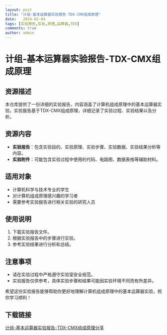 ```yaml
---
layout: post
title: "计组-基本运算器实验报告-TDX-CMX组成原理"
date:   2024-02-04
tags: [实验报告,实验,原理,运算器,TDX]
comments: true
author: admin
---
```

# 计组-基本运算器实验报告-TDX-CMX组成原理

## 资源描述

本仓库提供了一份详细的实验报告，内容涵盖了计算机组成原理中的基本运算器实验。实验报告基于TDX-CMX组成原理，详细记录了实验过程、实验结果以及分析。

## 资源内容

- **实验报告**：包含实验目的、实验原理、实验步骤、实验数据、实验结果分析等内容。
- **实验附件**：可能包含实验过程中使用的代码、电路图、数据表格等辅助材料。

## 适用对象

- 计算机科学与技术专业的学生
- 对计算机组成原理感兴趣的学习者
- 需要参考实验报告进行相关实验的研究人员

## 使用说明

1. 下载实验报告文件。
2. 根据实验报告中的步骤进行实验。
3. 参考实验结果进行分析和总结。

## 注意事项

- 请在实验过程中严格遵守实验室安全规范。
- 实验报告仅供参考，具体实验步骤和结果可能因实验环境不同而有所差异。

希望这份实验报告能够帮助你更好地理解计算机组成原理中的基本运算器实验，祝你学习顺利！

## 下载链接

[计组-基本运算器实验报告-TDX-CMX组成原理分享](https://pan.quark.cn/s/f1ea4564c740)